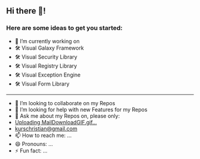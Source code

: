 ## Hi there 👋!


<!--
**Tipplin/Tipplin** is a ✨ _special_ ✨ repository because its `README.md` (this file) appears on your GitHub profile.
-->

### Here are some ideas to get you started:
- 🔭 I’m currently working on 
- 🛠️ Visual Galaxy Framework
- 🛠️ Visual Security Library
- 🛠️ Visual Registry Library
- 🛠️ Visual Exception Engine
- 🛠️ Visual Form Library
----
- 👯 I’m looking to collaborate on my Repos
- 🤔 I’m looking for help with new Features for my Repos
- 💬 Ask me about my Repos on, please only:
- [Uploading MailDownloadGIF.gif…]() 
- kurschristian@gmail.com
- 📫 How to reach me: ...
- 😄 Pronouns: ...
- ⚡ Fun fact: ...

